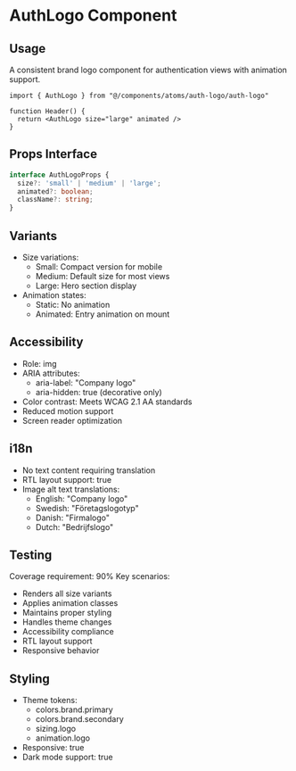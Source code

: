 
# AuthLogo Component

## Usage
A consistent brand logo component for authentication views with animation support.

```tsx
import { AuthLogo } from "@/components/atoms/auth-logo/auth-logo"

function Header() {
  return <AuthLogo size="large" animated />
}
```

## Props Interface
```typescript
interface AuthLogoProps {
  size?: 'small' | 'medium' | 'large';
  animated?: boolean;
  className?: string;
}
```

## Variants
- Size variations:
  - Small: Compact version for mobile
  - Medium: Default size for most views
  - Large: Hero section display
- Animation states:
  - Static: No animation
  - Animated: Entry animation on mount

## Accessibility
- Role: img
- ARIA attributes:
  - aria-label: "Company logo"
  - aria-hidden: true (decorative only)
- Color contrast: Meets WCAG 2.1 AA standards
- Reduced motion support
- Screen reader optimization

## i18n
- No text content requiring translation
- RTL layout support: true
- Image alt text translations:
  - English: "Company logo"
  - Swedish: "Företagslogotyp"
  - Danish: "Firmalogo"
  - Dutch: "Bedrijfslogo"

## Testing
Coverage requirement: 90%
Key scenarios:
- Renders all size variants
- Applies animation classes
- Maintains proper styling
- Handles theme changes
- Accessibility compliance
- RTL layout support
- Responsive behavior

## Styling
- Theme tokens:
  - colors.brand.primary
  - colors.brand.secondary
  - sizing.logo
  - animation.logo
- Responsive: true
- Dark mode support: true
